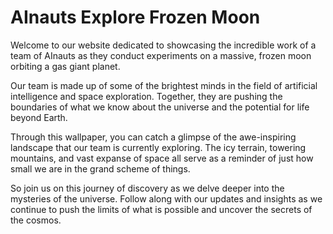 <!--
Write me markdown content of website with wallpaper:

"A team of AInauts conducting experiments on a massive, frozen moon orbiting a gas giant planet."

The header of the page should not be copy of the text but rather a real content of the website which is using this wallpaper.
-->

<!--font:Poppins-->

# AInauts Explore Frozen Moon

Welcome to our website dedicated to showcasing the incredible work of a team of AInauts as they conduct experiments on a massive, frozen moon orbiting a gas giant planet. 

Our team is made up of some of the brightest minds in the field of artificial intelligence and space exploration. Together, they are pushing the boundaries of what we know about the universe and the potential for life beyond Earth.

Through this wallpaper, you can catch a glimpse of the awe-inspiring landscape that our team is currently exploring. The icy terrain, towering mountains, and vast expanse of space all serve as a reminder of just how small we are in the grand scheme of things.

So join us on this journey of discovery as we delve deeper into the mysteries of the universe. Follow along with our updates and insights as we continue to push the limits of what is possible and uncover the secrets of the cosmos.

